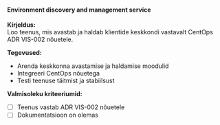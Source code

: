 #### Environment discovery and management service

**Kirjeldus:**  
Loo teenus, mis avastab ja haldab klientide keskkondi vastavalt CentOps ADR VIS-002 nõuetele.

**Tegevused:**  
- Arenda keskkonna avastamise ja haldamise moodulid  
- Integreeri CentOps nõuetega  
- Testi teenuse täitmist ja stabiilsust

**Valmisoleku kriteeriumid:**  
- [ ] Teenus vastab ADR VIS-002 nõuetele  
- [ ] Dokumentatsioon on olemas
